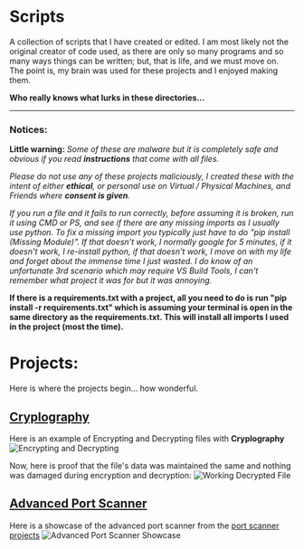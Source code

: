 # Scripts
A collection of scripts that I have created or edited. I am most likely not the original creator of code used, as there are only so many programs and so many ways things can be written; but, that is life, and we must move on. The point is, my brain was used for these projects and I enjoyed making them.

**Who really knows what lurks in these directories...**
<hr/>

### Notices:
**Little warning:** *Some of these are malware but it is completely safe and obvious if you read **instructions** that come with all files.*

*Please do not use any of these projects maliciously, I created these with the intent of either **ethical**, or personal use on Virtual / Physical Machines, and Friends where **consent is given**.*

*If you run a file and it fails to run correctly, before assuming it is broken, run it using CMD or PS, and see if there are any missing imports as I usually use python. To fix a missing import you typically just have to do "pip install (Missing Module)". If that doesn't work, I normally google for 5 minutes, if it doesn't work, I re-install python, if that doesn't work, I move on with my life and forget about the immense time I just wasted. I do know of an unfortunate 3rd scenario which may require VS Build Tools, I can't remember what project it was for but it was annoying.*

**If there is a requirements.txt with a project, all you need to do is run "pip install -r requirements.txt" which is assuming your terminal is open in the same directory as the requirements.txt. This will install all imports I used in the project (most the time).**

# Projects:
Here is where the projects begin... how wonderful.

## [Cryplography](https://github.com/JustAHubber/Scripts/tree/main/Cryplography)
Here is an example of Encrypting and Decrypting files with **Cryplography**
![Encrypting and Decrypting](https://github.com/JustAHubber/Scripts/assets/100187341/f6a3859e-3ff7-47d3-991d-7d22aac41e61)

Now, here is proof that the file's data was maintained the same and nothing was damaged during encryption and decryption:
![Working Decrypted File](https://github.com/JustAHubber/Scripts/assets/100187341/77f48511-7d28-4ae4-a9ad-bfb53c497bd3)

## [Advanced Port Scanner](https://github.com/JustAHubber/Scripts/blob/main/Port%20Scanner/Advanced%20Port%20Scanner.py)
Here is a showcase of the advanced port scanner from the [port scanner projects](https://github.com/JustAHubber/Scripts/tree/main/Port%20Scanner)
![Advanced Port Scanner Showcase](https://github.com/JustAHubber/Scripts/assets/100187341/0ce575bd-1afa-4db1-9478-457492ab7847)
